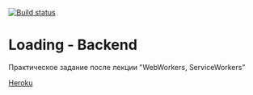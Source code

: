 [![Build status](https://ci.appveyor.com/api/projects/status/i1k58y7vylr73iy9/branch/main?svg=true)](https://ci.appveyor.com/project/Sapogoha/ahj-12-loading-back/branch/main)

# Loading - Backend

Практическое задание после лекции "WebWorkers, ServiceWorkers"

[Heroku](https://ahj-12-loading-back.herokuapp.com)
